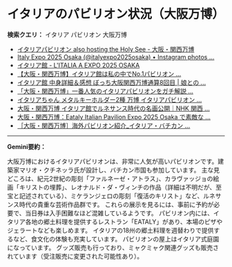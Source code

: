 # イタリアのパビリオン状況（大阪万博）

**検索クエリ：** イタリア パビリオン 大阪万博

- [イタリアパビリオン also hosting the Holy See - 大阪・関西万博](https://www.expo2025.or.jp/official-participant/italy/)
- [Italy Expo 2025 Osaka (@italyexpo2025osaka) • Instagram photos ...](https://www.instagram.com/italyexpo2025osaka/?hl=ja)
- [イタリア館 - L'ITALIA A EXPO 2025 OSAKA](https://www.italyexpo2025osaka.it/ja/itariaguan)
- [【大阪・関西万博】イタリア館は私の中でNo.1パビリオン ...](https://yukonosuke.com/entry/osaka_banpaku_italy)
- [イタリア館 中身詳細＆感想 ぼっち大阪関西万博通算8回目 | 娘との ...](https://ameblo.jp/wakochi0316/entry-12905719318.html)
- [「大阪・関西万博」一番人気のイタリアパビリオンをガチ解説 ...](https://lovewalker.jp/elem/000/004/268/4268276/)
- [イタリアちゃん メタルキーホルダー2種 万博 イタリアパビリオン ...](https://www.patfrancis.org/mvmdirx-302561zitems/etid.html)
- [大阪・関西万博 イタリア館でルネサンス時代の名画公開｜NHK 関西 ...](https://www3.nhk.or.jp/kansai-news/20250831/2000096612.html)
- [大阪・関西万博：Eataly Italian Pavilion Expo 2025 Osaka で素敵な ...](https://eataly.co.jp/blogs/news/2025041002)
- [［大阪・関西万博］海外パビリオン紹介_イタリア・バチカン ...](https://mag.tecture.jp/culture/20250604-128331/)


---

**Gemini要約：**

大阪万博におけるイタリアパビリオンは、非常に人気が高いパビリオンです。建築家マリオ・クチネッラ氏が設計し、バチカン市国も参加しています。  主な見どころは、紀元2世紀の彫刻「ファルネーゼ・アトラス」、カラヴァッジョの絵画「キリストの埋葬」、レオナルド・ダ・ヴィンチの作品（詳細は不明だが、至宝と記述されている）、ミケランジェロの彫刻「復活のキリスト」など、ルネサンス時代の貴重な芸術作品群です。  これらの展示を見るには、事前に予約が必要で、当日券は入手困難なほど混雑しているようです。  パビリオン内には、イタリア各地の郷土料理を提供するレストラン「EATALY」があり、本場のピザやジェラートなども楽しめます。  イタリアの18州の郷土料理を週替わりで提供するなど、食文化の体験も充実しています。  パビリオンの屋上はイタリア式庭園になっています。  グッズ販売も行っており、ミャクミャク関連グッズも販売されています（受注販売に変更された可能性あり）。

